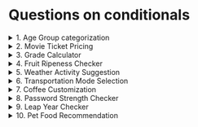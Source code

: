 # Questions on conditionals

<details>
<summary>
1. Age Group categorization </summary>
Problem: Classify Person's age group: Child (< 13),
Teenager (13-19) , Adult (20-59), Senior (60+).
</details>

<details>
<summary>
2. Movie Ticket Pricing </summary>
Problem: Movie tickets are priced based on age: $12 for adults (18 and over), $8 for children, Everyone gets a $2 discount on Wednesday
</details>

<details>
<summary>
3. Grade Calculator </summary>
Problem: Assign a letter grade based on a student's score: A (90-100), B (80-89)m C (70-79), D (60-69), F (below 60).
</details>

<details>
<summary>
4. Fruit Ripeness Checker </summary>
Problem: Determine if a fruit is ripe, overripe, or unripe based on its color. (e.g.., Banana: Green - Unripe, Yellow - Ripe, Brown - Overripe)
</details>

<details>
<summary>
5. Weather Activity Suggestion </summary>
Problem: Suggest an activity based on the weather (e.g.., Sunny - Go for a walk , Rainy - Read a book, Snowy - Build a snowman)
</details>

<details>
<summary>
6. Transportation Mode Selection </summary>
Problem: Choose a mode of transportation based on distance (e.g.., < 3km: Walk, 3-15 km: Bike, >15 km: Car)
</details>

<details>
<summary>
7. Coffee Customization </summary>
Problem: Customize a coffee order: "Small", "Medium", or "Large" with an option for "Extra shot" of espresso
</details>

<details>
<summary>
8. Password Strength Checker </summary>
Problem: Check if a password is "Weak", "Medium", or "Strong" . Criteria: < 6 chars (Weak), 6-10 chars (Medium), > 10 chars (Strong)
</details>

<details>
<summary>
9. Leap Year Checker </summary>
Problem: Determine if a year is leap year. (Leap years are divisible by 4, but not by 100 unless also divisible by 400).
</details>

<details>
<summary>
10. Pet Food Recommendation </summary>
Problem: Recommend a type of per food based on the pet's species and age. (e.g.., Dog: < 2 year - Puppy food, Cat: >5 years - Senior Cat food  )
</details>


